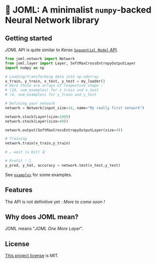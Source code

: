 🦎 JOML: A minimalist `numpy`-backed Neural Network library
========================================================

## Getting started

*JOML* API is quite similar to *Keras* [`Sequential Model` API](https://keras.io/getting-started/sequential-model-guide/).

```python
from joml.network import Network
from joml.layer import Layer, SoftMaxCrossEntropyOutputLayer
import numpy as np

# Loading/transforming data into np.ndarray
x_train, y_train, x_test, y_test = my_loader()
# Here those are arrays of respective shape :
# (14, num_examples) for x_train and x_test
# (4, num_examples) for y_train and y_test

# Defining your network
network = Network(input_size=14, name="My really first network")

network.stack(Layer(size=100))
network.stack(Layer(size=40))

network.output(SoftMaxCrossEntropyOutputLayer(size=4))

# Training
network.train(x_train,y_train)

# … wait (a bit) ⏳

# Profit ! 🚀
y_pred, y_hat, accuracy = network.test(x_test,y_test)
```

See [`examples`](./examples) for some examples.

## Features

The API is not definitive yet : *More to come soon !*

## Why does JOML mean?

JOML means "*JOML One More Layer*".

## License

[This project license](./LICENSE) is MIT.
